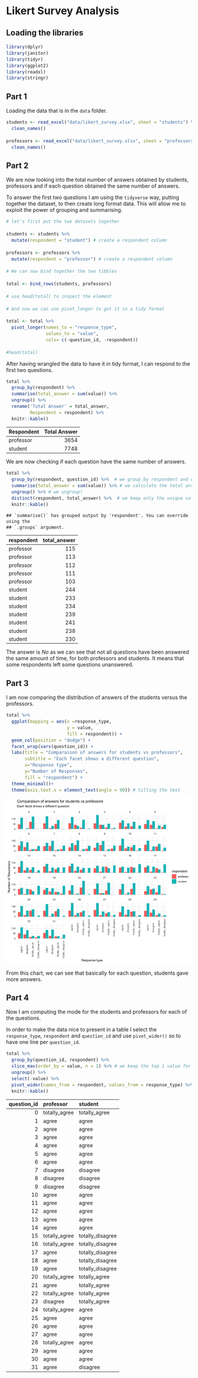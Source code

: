 
# Likert Survey Analysis

## Loading the libraries

``` r
library(dplyr)
library(janitor)
library(tidyr)
library(ggplot2)
library(readxl)
library(stringr)
```

## Part 1

Loading the data that is in the `data` folder.

``` r
students <- read_excel("data/likert_survey.xlsx", sheet = "students") %>%
  clean_names() 

professors <- read_excel("data/likert_survey.xlsx", sheet = "professors")%>%
  clean_names()
```

## Part 2

We are now looking into the total number of answers obtained by
students, professors and if each question obtained the same number of
answers.

To answer the first two questions I am using the `tidyverse` way,
putting together the dataset, to then create long format data. This will
allow me to exploit the power of grouping and summarising.

``` r
# let's first put the two datasets together

students <- students %>% 
  mutate(respondent = "student") # create a respondent column

professors <- professors %>% 
  mutate(respondent = "professor") # create a respondent column

# We can now bind together the two tibbles

total <- bind_rows(students, professors)

# use head(total) to inspect the element

# And now we can use pivot_longer to get it in a tidy format

total <- total %>% 
  pivot_longer(names_to = "response_type",
               values_to = "value",
               cols= c(-question_id, -respondent))

#head(total)
```

After having wrangled the data to have it in tidy format, I can respond
to the first two questions.

``` r
total %>% 
  group_by(respondent) %>% 
  summarise(total_answer = sum(value)) %>% 
  ungroup() %>% 
  rename('Total Answer' = total_answer,
         Respondent = respondent) %>% 
  knitr::kable()
```

| Respondent | Total Answer |
|:-----------|-------------:|
| professor  |         3654 |
| student    |         7748 |

We are now checking if each question have the same number of answers.

``` r
total %>% 
  group_by(respondent, question_id) %>%  # we group_by respondent and question_id
  summarise(total_answer = sum(value)) %>% # we calculate the total answer per question and respondent
  ungroup() %>% # we ungroup!
  distinct(respondent, total_answer) %>%  # we keep only the unique values
  knitr::kable()
```

    ## `summarise()` has grouped output by 'respondent'. You can override using the
    ## `.groups` argument.

| respondent | total_answer |
|:-----------|-------------:|
| professor  |          115 |
| professor  |          113 |
| professor  |          112 |
| professor  |          111 |
| professor  |          103 |
| student    |          244 |
| student    |          233 |
| student    |          234 |
| student    |          239 |
| student    |          241 |
| student    |          238 |
| student    |          230 |

The answer is *No* as we can see that not all questions have been
answered the same amount of time, for both professors and students. It
means that some respondents left some questions unanswered.

## Part 3

I am now comparing the distribution of answers of the students versus
the professors.

``` r
total %>%
  ggplot(mapping = aes(x =response_type,
                       y = value,
                       fill = respondent)) +
  geom_col(position = "dodge") + 
  facet_wrap(vars(question_id)) + 
  labs(title = "Comparaison of answers for students vs professors",
       subtitle = "Each facet shows a different question",
       x="Response type", 
       y="Number of Responses",
       fill = "respondent") +
  theme_minimal()+
  theme(axis.text.x = element_text(angle = 90)) # tilting the text
```

![](README_files/figure-gfm/unnamed-chunk-6-1.png)<!-- -->

From this chart, we can see that basically for each question, students
gave more answers.

## Part 4

Now I am computing the mode for the students and professors for each of
the questions.

In order to make the data nice to present in a table I select the
`response_type`, `respondent` and `question_id` and use `pivot_wider()`
so to have one line per `question_id`.

``` r
total %>%
  group_by(question_id, respondent) %>%
  slice_max(order_by = value, n = 1) %>% # we keep the top 1 value for each group
  ungroup() %>% 
  select(-value) %>% 
  pivot_wider(names_from = respondent, values_from = response_type) %>% 
  knitr::kable()
```

| question_id | professor     | student          |
|------------:|:--------------|:-----------------|
|           0 | totally_agree | totally_agree    |
|           1 | agree         | agree            |
|           2 | agree         | agree            |
|           3 | agree         | agree            |
|           4 | agree         | agree            |
|           5 | agree         | agree            |
|           6 | agree         | agree            |
|           7 | disagree      | disagree         |
|           8 | disagree      | disagree         |
|           9 | disagree      | disagree         |
|          10 | agree         | agree            |
|          11 | agree         | agree            |
|          12 | agree         | agree            |
|          13 | agree         | agree            |
|          14 | agree         | agree            |
|          15 | totally_agree | totally_disagree |
|          16 | totally_agree | totally_disagree |
|          17 | agree         | totally_disagree |
|          18 | agree         | totally_disagree |
|          19 | agree         | totally_disagree |
|          20 | totally_agree | totally_agree    |
|          21 | agree         | totally_agree    |
|          22 | totally_agree | totally_agree    |
|          23 | disagree      | totally_agree    |
|          24 | totally_agree | agree            |
|          25 | agree         | agree            |
|          26 | agree         | agree            |
|          27 | agree         | agree            |
|          28 | totally_agree | agree            |
|          29 | agree         | agree            |
|          30 | agree         | agree            |
|          31 | agree         | disagree         |
